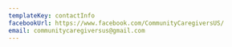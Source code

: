 ```yaml
---
templateKey: contactInfo
facebookUrl: https://www.facebook.com/CommunityCaregiversUS/
email: communitycaregiversus@gmail.com
---
```

